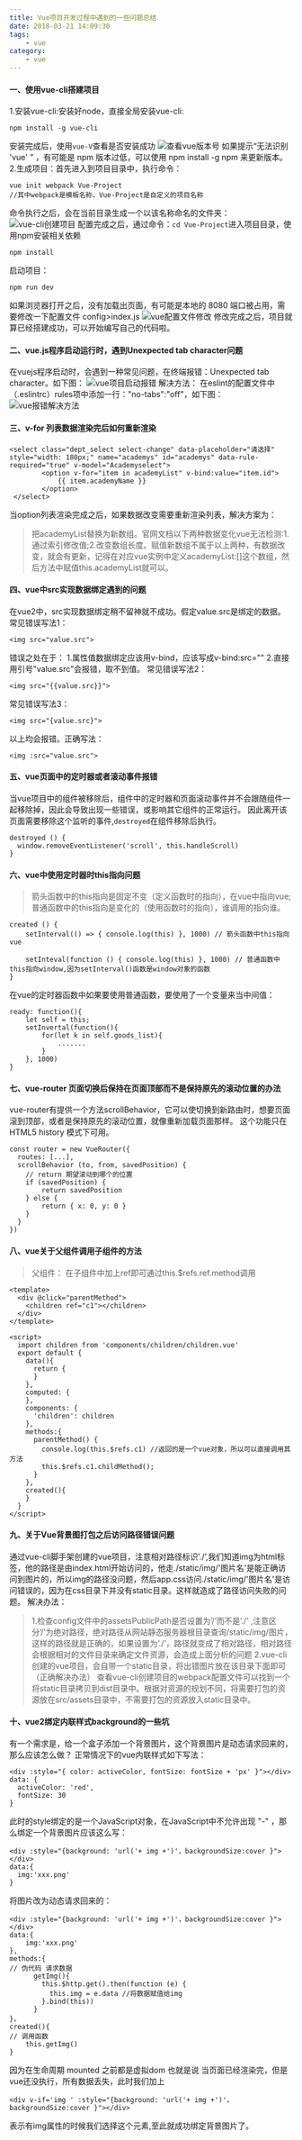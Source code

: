 ```yaml
---
title: Vue项目开发过程中遇到的一些问题总结
date: 2018-03-21 14:09:30
tags:
    - vue
category:
    - vue
---
```


#### 一、使用vue-cli搭建项目
1.安装vue-cli:安装好node，直接全局安装vue-cli:
```
npm install -g vue-cli
```
安装完成后，使用`vue-V`查看是否安装成功
![查看vue版本号](https://images2015.cnblogs.com/blog/1059788/201701/1059788-20170106125052316-34797974.png)
如果提示“无法识别 'vue' ” ，有可能是 npm 版本过低，可以使用 npm install -g npm 来更新版本。
2.生成项目：首先进入到项目目录中，执行命令：
```
vue init webpack Vue-Project
//其中webpack是模板名称，Vue-Project是自定义的项目名称
```
命令执行之后，会在当前目录生成一个以该名称命名的文件夹：
![vue-cli创建项目](https://images2015.cnblogs.com/blog/1059788/201701/1059788-20170106133950378-145408144.png)
配置完成之后，通过命令：`cd Vue-Project`进入项目目录，使用npm安装相关依赖
```
npm install
```
启动项目：
```
npm run dev
```
如果浏览器打开之后，没有加载出页面，有可能是本地的 8080 端口被占用，需要修改一下配置文件 config>index.js
![vue配置文件修改](https://images2015.cnblogs.com/blog/1059788/201701/1059788-20170106135204409-1735535107.png)
修改完成之后，项目就算已经搭建成功，可以开始编写自己的代码啦。

#### 二、vue.js程序启动运行时，遇到Unexpected tab character问题
在vuejs程序启动时，会遇到一种常见问题，在终端报错：Unexpected tab character。如下图：
![vue项目启动报错](http://img.blog.csdn.net/20170614091540917?watermark/2/text/aHR0cDovL2Jsb2cuY3Nkbi5uZXQvbHZrZWxseQ==/font/5a6L5L2T/fontsize/400/fill/I0JBQkFCMA==/dissolve/70/gravity/SouthEast)
解决方法：
在eslint的配置文件中（.eslintrc）rules项中添加一行："no-tabs":"off"，如下图：
![vue报错解决方法](http://img.blog.csdn.net/20170614092226463?watermark/2/text/aHR0cDovL2Jsb2cuY3Nkbi5uZXQvbHZrZWxseQ==/font/5a6L5L2T/fontsize/400/fill/I0JBQkFCMA==/dissolve/70/gravity/SouthEast)

#### 三、v-for 列表数据渲染完后如何重新渲染

```
<select class="dept_select select-change" data-placeholder="请选择" style="width: 180px;" name="academys" id="academys" data-rule-required="true" v-model="Academyselect">
        <option v-for="item in academyList" v-bind:value="item.id">
            {{ item.academyName }}
        </option>
 </select>
 ```
 当option列表渲染完成之后，如果数据改变需要重新渲染列表，解决方案为：
 > 把academyList替换为新数组。官网文档以下两种数据变化vue无法检测:1.通过索引修改值;2.改变数组长度。赋值新数组不属于以上两种，有数据改变，就会有更新，记得在对应vue实例中定义academyList:[]这个数组，然后方法中赋值this.academyList就可以。

 #### 四、vue中src实现数据绑定遇到的问题
 在vue2中，src实现数据绑定稍不留神就不成功。假定value.src是绑定的数据。
常见错误写法1：
```
<img src="value.src">
```
错误之处在于：
1.属性值数据绑定应该用v-bind，应该写成v-bind:src=""
2.直接用引号"value.src"会报错，取不到值。
常见错误写法2：

```
<img src="{{value.src}}">
```

常见错误写法3：

```
<img src="{value.src}">
```

以上均会报错。正确写法：

```
<img :src="value.src">
```

#### 五、vue页面中的定时器或者滚动事件报错
当vue项目中的组件被移除后，组件中的定时器和页面滚动事件并不会跟随组件一起移除掉，因此会导致出现一些错误，或影响其它组件的正常运行。
因此离开该页面需要移除这个监听的事件,`destroyed`在组件移除后执行。
```
destroyed () {
  window.removeEventListener('scroll', this.handleScroll)
}
```

#### 六、vue中使用定时器时this指向问题
> 箭头函数中的this指向是固定不变（定义函数时的指向），在vue中指向vue;
> 普通函数中的this指向是变化的（使用函数时的指向），谁调用的指向谁。

```
created () {
    setInterval(() => { console.log(this) }, 1000) // 箭头函数中this指向vue

    setInteval(function () { console.log(this) }, 1000) // 普通函数中this指向window,因为setInterval()函数是window对象的函数
}
```
在vue的定时器函数中如果要使用普通函数，要使用了一个变量来当中间值：

```
ready: function(){
    let self = this;
    setInvertal(function(){
        for(let k in self.goods_list){
            .......
        }
    }, 1000)
}
```

#### 七、vue-router 页面切换后保持在页面顶部而不是保持原先的滚动位置的办法
vue-router有提供一个方法scrollBehavior，它可以使切换到新路由时，想要页面滚到顶部，或者是保持原先的滚动位置，就像重新加载页面那样。
这个功能只在 HTML5 history 模式下可用。
```
const router = new VueRouter({
  routes: [...],
  scrollBehavior (to, from, savedPosition) {
    // return 期望滚动到哪个的位置
    if (savedPosition) {
        return savedPosition
    } else {
        return { x: 0, y: 0 }
    }
  }
})
```

#### 八、vue关于父组件调用子组件的方法
> 父组件： 在子组件中加上ref即可通过this.$refs.ref.method调用
```
<template>
  <div @click="parentMethod">
    <children ref="c1"></children>
  </div>
</template>

<script>
  import children from 'components/children/children.vue'
  export default {
    data(){
      return {
      }
    },
    computed: {
    },
    components: {
      'children': children
    },
    methods:{
      parentMethod() {
        console.log(this.$refs.c1) //返回的是一个vue对象，所以可以直接调用其方法
        this.$refs.c1.childMethod();
      }
    },
    created(){
    }
  }
</script>
```

#### 九、关于Vue背景图打包之后访问路径错误问题
通过vue-cli脚手架创建的vue项目，注意相对路径标识’./’,我们知道img为html标签，他的路径是由index.html开始访问的，他走./static/img/'图片名'是能正确访问到图片的，所以img的路径没问题，然后app.css访问./static/img/'图片名'是访问错误的，因为在css目录下并没有static目录。这样就造成了路径访问失败的问题。
解决办法：
> 1.检查config文件中的assetsPublicPath是否设置为’/’而不是’./’ ,注意区分’/’为绝对路径，绝对路径从网站静态服务器根目录查询/static/img/图片，这样的路径就是正确的，如果设置为’./’，路径就变成了相对路径，相对路径会根据相对的文件目录来确定文件资源，会造成上面分析的问题
> 2.vue-cli创建的vue项目，会自带一个static目录，将出错图片放在该目录下面即可（正确解决办法） 查看vue-cli创建项目的webpack配置文件可以找到一个将static目录拷贝到dist目录中。根据对资源的规划不同，将需要打包的资源放在src/assets目录中，不需要打包的资源放入static目录中。

#### 十、vue2绑定内联样式background的一些坑
有一个需求是，给一个盒子添加一个背景图片，这个背景图片是动态请求回来的，那么应该怎么做？
正常情况下的vue内联样式如下写法：
```
<div :style="{ color: activeColor, fontSize: fontSize + 'px' }"></div>
data: {
  activeColor: 'red',
  fontSize: 30
}
```
此时的style绑定的是一个JavaScript对象，在JavaScript中不允许出现 "-" ，那么绑定一个背景图片应该这么写：
```
<div :style="{background: 'url('+ img +')'，backgroundSize:cover }"></div>
data:{
  img:'xxx.png'
}
```
将图片改为动态请求回来的：
```
<div :style="{background: 'url('+ img +')'，backgroundSize:cover }"></div>
data:{
    img:'xxx.png'
},
methods:{
// 伪代码 请求数据
      getImg(){
        this.$http.get().then(function (e) {
          this.img = e.data //将数据赋值给img
        }.bind(this))
      }
}，
created(){
// 调用函数
    this.getImg()
}

```
因为在生命周期 mounted 之前都是虚拟dom 也就是说 当页面已经渲染完，但是vue还没执行，所有数据丢失，此时我们加上
```
<div v-if='img ' :style="{background: 'url('+ img +')'，backgroundSize:cover }"></div>
```
表示有img属性的时候我们选择这个元素,至此就成功绑定背景图片了。
